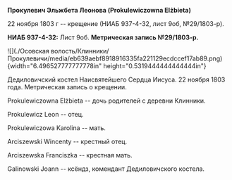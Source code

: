 **Прокулевич Эльжбета Леонова (Prokulewiczowna Elżbieta)**

22 ноября 1803 г -- крещение (НИАБ 937-4-32, лист 9об, №29/1803-р).

**НИАБ 937-4-32:** Лист 9об. **Метрическая запись №29/1803-р.**

![](./Осовская волость/Клинники/Прокулевичи/media/eb639aebf8918916335fa221129ecdccef17ab89.png){width="6.496527777777778in"
height="0.5319444444444444in"}

Дедиловичский костел Наисвятейшего Сердца Иисуса. 22 ноября 1803 года.
Метрическая запись о крещении.

Prokulewiczowna Elżbieta -- дочь родителей с деревни Клинники.

Prokulewicz Leon -- отец.

Prokulewiczowa Karolina -- мать.

Arciszewski Wincenty -- крестный отец.

Arciszewska Franciszka -- крестная мать.

Galinowski Joann -- ксёндз, комендант Дедиловичского костела.
